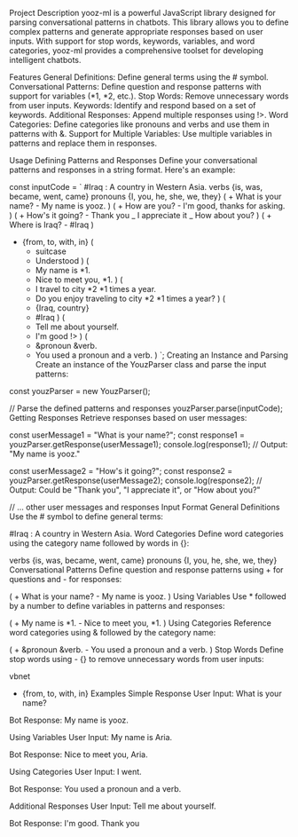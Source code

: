 Project Description
yooz-ml is a powerful JavaScript library designed for parsing conversational patterns in chatbots. This library allows you to define complex patterns and generate appropriate responses based on user inputs. With support for stop words, keywords, variables, and word categories, yooz-ml provides a comprehensive toolset for developing intelligent chatbots.

Features
General Definitions: Define general terms using the # symbol.
Conversational Patterns: Define question and response patterns with support for variables (*1, *2, etc.).
Stop Words: Remove unnecessary words from user inputs.
Keywords: Identify and respond based on a set of keywords.
Additional Responses: Append multiple responses using !>.
Word Categories: Define categories like pronouns and verbs and use them in patterns with &.
Support for Multiple Variables: Use multiple variables in patterns and replace them in responses.

Usage
Defining Patterns and Responses
Define your conversational patterns and responses in a string format. Here's an example:

const inputCode = `
#Iraq : A country in Western Asia.
verbs {is, was, became, went, came}
pronouns {I, you, he, she, we, they}
(
    + What is your name?
    - My name is yooz.
)
(
    + How are you?
    - I'm good, thanks for asking.
)
(
    + How's it going?
    - Thank you _ I appreciate it _ How about you?
)
(
    + Where is Iraq?
    - #Iraq
)
- {from, to, with, in}
(
    + suitcase
    - Understood
)
(
    + My name is *1.
    - Nice to meet you, *1.
)
(
    + I travel to city *2 *1 times a year.
    - Do you enjoy traveling to city *2 *1 times a year?
)
(
    + {Iraq, country}
    - #Iraq
)
(
    + Tell me about yourself.
    - I'm good !>
)
(
    + &pronoun &verb.
    - You used a pronoun and a verb.
)
`;
Creating an Instance and Parsing
Create an instance of the YouzParser class and parse the input patterns:

const youzParser = new YouzParser();

// Parse the defined patterns and responses
youzParser.parse(inputCode);
Getting Responses
Retrieve responses based on user messages:

const userMessage1 = "What is your name?";
const response1 = youzParser.getResponse(userMessage1);
console.log(response1);  // Output: "My name is yooz."

const userMessage2 = "How's it going?";
const response2 = youzParser.getResponse(userMessage2);
console.log(response2);  // Output: Could be "Thank you", "I appreciate it", or "How about you?"

// ... other user messages and responses
Input Format
General Definitions
Use the # symbol to define general terms:



#Iraq : A country in Western Asia.
Word Categories
Define word categories using the category name followed by words in {}:

verbs {is, was, became, went, came}
pronouns {I, you, he, she, we, they}
Conversational Patterns
Define question and response patterns using + for questions and - for responses:

(
    + What is your name?
    - My name is yooz.
)
Using Variables
Use * followed by a number to define variables in patterns and responses:

(
    + My name is *1.
    - Nice to meet you, *1.
)
Using Categories
Reference word categories using & followed by the category name:

(
    + &pronoun &verb.
    - You used a pronoun and a verb.
)
Stop Words
Define stop words using - {} to remove unnecessary words from user inputs:

vbnet

- {from, to, with, in}
Examples
Simple Response
User Input: What is your name?

Bot Response: My name is yooz.

Using Variables
User Input: My name is Aria.

Bot Response: Nice to meet you, Aria.

Using Categories
User Input: I went.

Bot Response: You used a pronoun and a verb.

Additional Responses
User Input: Tell me about yourself.

Bot Response: I'm good. Thank you
